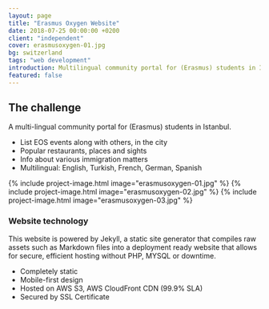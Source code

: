 ```yaml
---
layout: page
title: "Erasmus Oxygen Website"
date: 2018-07-25 00:00:00 +0200
client: "independent"
cover: erasmusoxygen-01.jpg
bg: switzerland
tags: "web development"
introduction: Multilingual community portal for (Erasmus) students in Istanbul.
featured: false
---
```


## The challenge

A multi-lingual community portal for (Erasmus) students in Istanbul.

- List EOS events along with others, in the city
- Popular restaurants, places and sights
- Info about various immigration matters
- Multilingual: English, Turkish, French, German, Spanish

{% include project-image.html image="erasmusoxygen-01.jpg" %}
{% include project-image.html image="erasmusoxygen-02.jpg" %}
{% include project-image.html image="erasmusoxygen-03.jpg" %}

### Website technology

This website is powered by Jekyll, a static site generator that compiles raw assets such as Markdown files into a deployment ready website that allows for secure, efficient hosting without PHP, MYSQL or downtime.

- Completely static
- Mobile-first design
- Hosted on AWS S3, AWS CloudFront CDN (99.9% SLA)
- Secured by SSL Certificate
